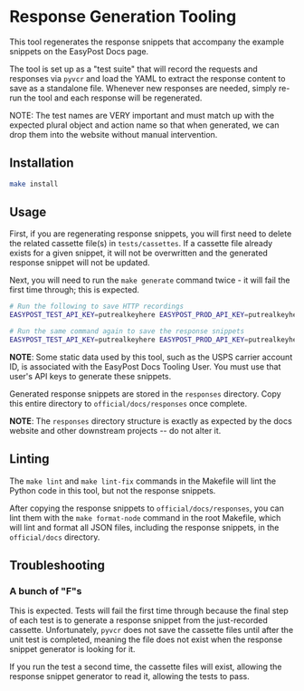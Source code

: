 # Response Generation Tooling

This tool regenerates the response snippets that accompany the example snippets on the EasyPost Docs page.

The tool is set up as a "test suite" that will record the requests and responses via `pyvcr` and load the YAML to extract the response content to save as a standalone file. Whenever new responses are needed, simply re-run the tool and each response will be regenerated.

NOTE: The test names are VERY important and must match up with the expected plural object and action name so that when generated, we can drop them into the website without manual intervention.

## Installation

```bash
make install
```

## Usage

First, if you are regenerating response snippets, you will first need to delete the related cassette file(s) in `tests/cassettes`. If a cassette file already exists for a given snippet, it will not be overwritten and the generated response snippet will not be updated.

Next, you will need to run the `make generate` command twice - it will fail the first time through; this is expected.

```bash
# Run the following to save HTTP recordings
EASYPOST_TEST_API_KEY=putrealkeyhere EASYPOST_PROD_API_KEY=putrealkeyhere PARTNER_USER_PROD_API_KEY=putrealkeyhere REFERRAL_CUSTOMER_PROD_API_KEY=putrealkeyhere make generate

# Run the same command again to save the response snippets
EASYPOST_TEST_API_KEY=putrealkeyhere EASYPOST_PROD_API_KEY=putrealkeyhere PARTNER_USER_PROD_API_KEY=putrealkeyhere REFERRAL_CUSTOMER_PROD_API_KEY=putrealkeyhere make generate
```

**NOTE**: Some static data used by this tool, such as the USPS carrier account ID, is associated with the EasyPost Docs Tooling User. You must use that user's API keys to generate these snippets.

Generated response snippets are stored in the `responses` directory. Copy this entire directory to `official/docs/responses` once complete.

**NOTE**: The `responses` directory structure is exactly as expected by the docs website and other downstream projects -- do not alter it.

## Linting

The `make lint` and `make lint-fix` commands in the Makefile will lint the Python code in this tool, but not the response snippets.

After copying the response snippets to `official/docs/responses`, you can lint them with the `make format-node` command in the root Makefile, which will lint and format all JSON files, including the response snippets, in the `official/docs` directory.

## Troubleshooting

### A bunch of "F"s

This is expected. Tests will fail the first time through because the final step of each test is to generate a response snippet from the just-recorded cassette. Unfortunately, `pyvcr` does not save the cassette files until after the unit test is completed, meaning the file does not exist when the response snippet generator is looking for it.

If you run the test a second time, the cassette files will exist, allowing the response snippet generator to read it, allowing the tests to pass.
